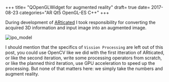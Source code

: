 +++
title=  "QOpenGLWidget for augmented reality"
draft= true
date=   2017-08-23
categories="AR Qt5 OpenGL-ES C++"
+++

During development of [ARticated](www.nope) I took responsibility for converting
the acquired 3D information and input image into an augmented image.

![ipo_model](assets/nope)

I should mention that the specifics of `Vission Processing` are left out of this post,
you could use OpenCV like we did with the first itteration of ARticated, or like the second iteration, write some processing
operators from scratch, or like the planned third iteration, use GPU acceleration to speed up the processing.
But none of that matters here: we simply take the numbers and augment reality.
